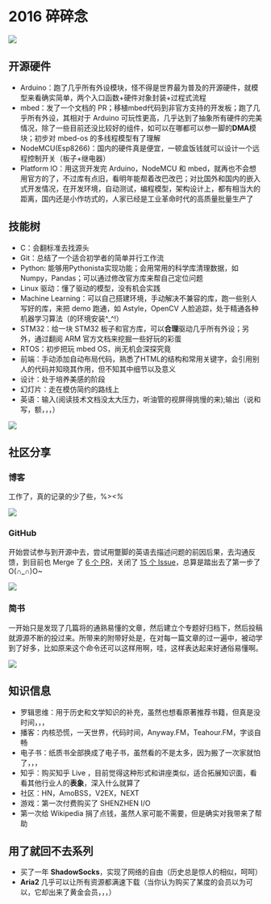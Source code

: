 # 2016 碎碎念

![](http://mint-blog.qiniudn.com/2016-workstation.png)


## 开源硬件

- Arduino：跑了几乎所有外设模块，怪不得是世界最为普及的开源硬件，就模型来看确实简单，两个入口函数+硬件对象封装+过程式流程
- mbed：发了一个文档的 PR；移植mbed代码到非官方支持的开发板；跑了几乎所有外设，其相对于 Arduino 可玩性更高，几乎达到了抽象所有硬件的完美情况，除了一些目前还没比较好的组件，如可以在哪都可以参一脚的**DMA**模块；初步对 mbed-os 的多线程模型有了理解
- NodeMCU(Esp8266)：国内的硬件真是便宜，一顿盒饭钱就可以设计一个远程控制开关（板子+继电器）
- Platform IO：用这货开发完 Arduino，NodeMCU 和 mbed，就再也不会想用官方的了，不过库有点旧，看明年能帮着改巴改巴；对比国外和国内的嵌入式开发情况，在开发环境，自动测试，编程模型，架构设计上，都有相当大的距离，国内还是小作坊式的，人家已经是工业革命时代的高质量批量生产了

## 技能树

- C：会翻标准去找源头
- Git：总结了一个适合初学者的简单并行工作流
- Python: 能够用Pythonista实现功能；会用常用的科学库清理数据，如Numpy，Pandas；可以通过修改官方库来帮自己定位问题
- Linux 驱动：懂了驱动的模型，没有机会实践
- Machine Learning：可以自己搭建环境，手动解决不兼容的库，跑一些别人写好的库，来把 demo 跑通，如 Astyle，OpenCV 人脸追踪，处于精通各种机器学习算法（的环境安装^_^!）
- STM32：给一块 STM32 板子和官方库，可以**合理**驱动几乎所有外设；另外，通过翻阅 ARM 官方文档来挖掘一些好玩的彩蛋
- RTOS：初步把玩 mbed OS，尚无机会深探究竟
- 前端：手动添加自动布局代码，熟悉了HTML的结构和常用关键字，会引用别人的代码并知晓其作用，但不知其中细节以及意义
- 设计：处于培养美感的阶段
- 幻灯片：走在模仿简约的路线上
- 英语：输入(阅读技术文档没太大压力，听油管的视屏得挑慢的来);输出（说和写，额，，，）

![](http://mint-blog.qiniudn.com/embedded-full-tech-1.0.0.JPG)

## 社区分享

### 博客

工作了，真的记录的少了些，%>_<%_

![](http://mint-blog.qiniudn.com/2016-blog-snapshot.png)

### GitHub

开始尝试参与到开源中去，尝试用蹩脚的英语去描述问题的前因后果，去沟通反馈，到目前也 Merge 了 [6 个 PR](https://github.com/pulls?q=is%3Apr+author%3Amintisan+is%3Aclosed)，关闭了 [15 个 Issue](https://github.com/issues?q=is%3Aissue+author%3Amintisan+is%3Aclosed)，总算是踏出去了第一步了O(∩_∩)O~

![](http://mint-blog.qiniudn.com/2016-github.png)

### 简书

一开始只是发现了几篇将的通熟易懂的文章，然后建立个专题好归档下，然后投稿就源源不断的投过来。所带来的附带好处是，在对每一篇文章的过一遍中，被动学到了好多，比如原来这个命令还可以这样用啊，哇，这样表达起来好通俗易懂啊。

![](http://mint-blog.qiniudn.com/2016-jianshu.png)

## 知识信息

- 罗辑思维：用于历史和文学知识的补充，虽然也想看原著推荐书籍，但真是没时间，，，
- 播客：内核恐慌，一天世界，代码时间，Anyway.FM，Teahour.FM，字谈自畅
- 电子书：纸质书全部换成了电子书，虽然看的不是太多，因为搬了一次家就怕了，，，
- 知乎：购买知乎 Live ，目前觉得这种形式和讲座类似，适合拓展知识面，看看其他行业人的**表象**，深入什么就算了
- 社区：HN，AmoBSS，V2EX，NEXT
- 游戏：第一次付费购买了 SHENZHEN I/O
- 第一次给 Wikipedia 捐了点钱，虽然人家可能不需要，但是确实对我带来了帮助


## 用了就回不去系列

- 买了一年 **ShadowSocks**，实现了网络的自由（历史总是惊人的相似，呵呵）
- **Aria2** 几乎可以让所有资源都满速下载（当你认为购买了某度的会员以为可以，它却出来了黄金会员，，，）


